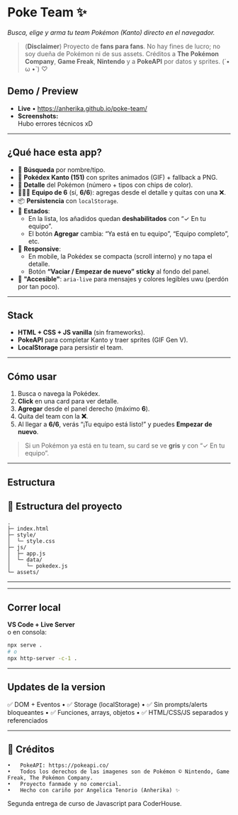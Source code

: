 # Poke Team ✨  
_Busca, elige y arma tu team Pokémon (Kanto) directo en el navegador._

> (**Disclaimer**) Proyecto de **fans para fans**. No hay fines de lucro; no soy dueña de Pokémon ni de sus assets. Créditos a **The Pokémon Company**, **Game Freak**, **Nintendo** y a **PokeAPI** por datos y sprites. (´• ω •`) ♡

## Demo / Preview
- **Live** • https://anherika.github.io/poke-team/	
- **Screenshots:**  
  Hubo errores técnicos xD
  
---

## ¿Qué hace esta app?
- 🔎 **Búsqueda** por nombre/tipo.
- 🧾 **Pokédex Kanto (151)** con sprites animados (GIF) + fallback a PNG.
- 🧠 **Detalle** del Pokémon (número + tipos con chips de color).
- 🧑‍🤝‍🧑 **Equipo de 6** (sí, **6/6**): agregas desde el detalle y quitas con una ❌.
- 📦 **Persistencia** con `localStorage`.
- 🧭 **Estados**:
  - En la lista, los añadidos quedan **deshabilitados** con “✓ En tu equipo”.
  - El botón **Agregar** cambia: “Ya está en tu equipo”, “Equipo completo”, etc.
- 📱 **Responsive**:
  - En mobile, la Pokédex se compacta (scroll interno) y no tapa el detalle.
  - Botón **“Vaciar / Empezar de nuevo”** **sticky** al fondo del panel.
- 🧼 **"Accesible"**: `aria-live` para mensajes y colores legibles uwu (perdón por tan poco).

---

## Stack
- **HTML + CSS + JS vanilla** (sin frameworks).
- **PokeAPI** para completar Kanto y traer sprites (GIF Gen V).
- **LocalStorage** para persistir el team.

---

## Cómo usar
1. Busca o navega la Pokédex.
2. **Click** en una card para ver detalle.
3. **Agregar** desde el panel derecho (máximo **6**).
4. Quita del team con la **❌**.
5. Al llegar a **6/6**, verás “¡Tu equipo está listo!” y puedes **Empezar de nuevo**.

> Si un Pokémon ya está en tu team, su card se ve **gris** y con “✓ En tu equipo”.

---

## Estructura

## 📂 Estructura del proyecto
```
.
├─ index.html
├─ style/
│  └─ style.css
├─ js/
│  ├─ app.js
│  └─ data/
│     └─ pokedex.js
└─ assets/ 
```

---

---

## Correr local
**VS Code + Live Server**   
o en consola:

```bash
npx serve .
# o
npx http-server -c-1 .
```

---

## Updates de la version

✅ DOM + Eventos
	•	✅ Storage (localStorage)
	•	✅ Sin prompts/alerts bloqueantes
	•	✅ Funciones, arrays, objetos
	•	✅ HTML/CSS/JS separados y referenciados

---

## 📜 Créditos

	•	PokeAPI: https://pokeapi.co/
	•	Todos los derechos de las imagenes son de Pokémon © Nintendo, Game Freak, The Pokémon Company.
	•	Proyecto fanmade y no comercial.
	•	Hecho con cariño por Angelica Tenorio (Anherika) ✨  

Segunda entrega de curso de Javascript para CoderHouse.
